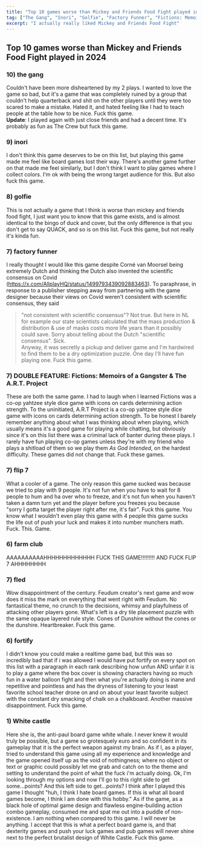 ```yaml
---
title: "Top 10 games worse than Mickey and Friends Food Fight played in 2024"
tag: ["The Gang", "Inori", "Golfie", "Factory Funner", "Fictions: Memoirs of a Gangster", "The A.R.T. Project", "Farm Club", "Flip 7", "Fled", "Fortify", "The White Castle"]
excerpt: "I actually really liked Mickey and Friends Food Fight"
---
```


## Top 10 games worse than Mickey and Friends Food Fight played in 2024

### 10) the gang
Couldn't have been more disheartened by my 2 plays. I wanted to love the game so bad, but it's a game that was completely ruined by a group that couldn't help quarterback and shit on the other players until they were too scared to make a mistake. Hated it, and hated feeling like I had to teach people at the table how to be nice. Fuck this game.  
__Update__: I played again with just close friends and had a decent time. It's probably as fun as The Crew but fuck this game.

### 9) inori
I don't think this game deserves to be on this list, but playing this game made me feel like board games lost their way. There's another game further on that made me feel similarly, but I don't think I want to play games where I collect colors. I'm ok with being the wrong target audience for this. But also fuck this game.

### 8) golfie
This is not actually a game that I think is worse than mickey and friends food fight, I just want you to know that this game exists, and is almost identical to the bingo of duck and cover, but the only difference is that you don't get to say QUACK, and so is on this list. Fuck this game, but not really it's kinda fun.

### 7) factory funner
I really thought I would like this game despite Corné van Moorsel being extremely Dutch and thinking the Dutch also invented the scientific consensus on Covid (https://x.com/AllplayHQ/status/1499793439092883463). To paraphrase, in response to a publisher stepping away from partnering with the game designer because their views on Covid weren't consistent with scientific consensus, they said 
> "not consistent with scientific consensus"? Not true. But here in NL for example our state scientists calculated that the mass production & distribution & use of masks costs more life years than it possibly could save. Sorry about telling about the Dutch "scientific consensus".
Sick.  
Anyway, it was secretly a pickup and deliver game and I'm hardwired to find them to be a dry optimization puzzle. One day I'll have fun playing one. Fuck this game.

### 7) DOUBLE FEATURE: Fictions: Memoirs of a Gangster & The A.R.T. Project 
These are both the same game. I had to laugh when I learned Fictions was a co-op yahtzee style dice game with icons on cards determining action strength. To the uninitiated, A.R.T Project is a co-op yahtzee style dice game with icons on cards determining action strength. To be honest I barely remember anything about what I was thinking about when playing, which usually means it's a good game for playing while chatting, but obviously since it's on this list there was a criminal lack of banter during these plays. I rarely have fun playing co-op games unless they're with my friend who plays a shitload of them so we play them _As God Intended_, on the hardest difficulty. These games did not change that. Fuck these games. 

### 7) flip 7
What a cooler of a game. The only reason this game sucked was because we tried to play with 9 people. It's not fun when you have to wait for 8 people to hum and ha over who to freeze, and it's not fun when you haven't taken a damn turn yet and the player before you freezes you because "sorry I gotta target the player right after me, it's fair". Fuck this game. You know what I wouldn't even play this game with 4 people this game sucks the life out of push your luck and makes it into number munchers math. Fuck. This. Game.

### 6) farm club
AAAAAAAAAAHHHHHHHHHHHHH FUCK THIS GAME!!!!!!!!! AND FUCK FLIP 7 AHHHHHHHH

### 7) fled
Wow disappointment of the century. Feudum creator's next game and wow does it miss the mark on everything that went right with Feudum. No fantastical theme, no crunch to the decisions, whimsy and playfulness of attacking other players gone. What's left is a dry tile placement puzzle with the same opaque layered rule style. Cones of Dunshire without the cones or the dunshire. Heartbreaker. Fuck this game.

### 6) fortify
I didn't know you could make a realtime game bad, but this was so incredibly bad that if i was allowed I would have put fortify on every spot on this list with a paragraph in each rank describing how unfun AND unfair it is to play a game where the box cover is showing characters having so much fun in a water balloon fight and then what you're actually doing is inane and repetitive and pointless and has the dryness of listening to your least favorite school teacher drone on and on about your least favorite subject with the constant dry smacking of chalk on a chalkboard. Another massive disappointment. Fuck this game.






### 1) White castle
Here she is, the anti-paul board game white whale. I never knew it would truly be possible, but a game so grotesquely euro and so confident in its gameplay that it is the perfect weapon against my brain. As if I, as a player, tried to understand this game using all my experience and knowledge and the game opened itself up as the void of nothingness; where no object or text or graphic could possibly let me grab and catch on to the theme and setting to understand the point of what the fuck i'm actually doing. Ok, I'm looking through my options and now I'll go to this right side to get some...points? And this left side to get...points? I think after I played this game I thought "huh, I think I hate board games. If this is what all board games become, I think I am done with this hobby." As if the game, as a black hole of optimal game design and flawless engine-building action combo gameplay, consumed me and spat me out into a puddle of non-existence. I am nothing when compared to this game. I will never be anything. I accept that this is what a perfect board game is, and that dexterity games and push your luck games and pub games will never shine next to the perfect brutalist design of White Castle. Fuck this game.

